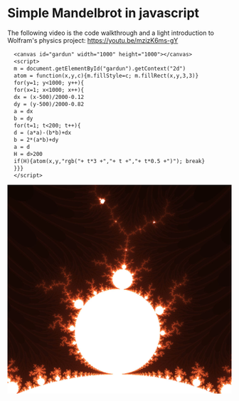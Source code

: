# Simple Mandelbrot in javascript

The following video is the code walkthrough and a light introduction to Wolfram's physics project: https://youtu.be/mzizK6ms-gY


```
  <canvas id="gardun" width="1000" height="1000"></canvas>
  <script>
  m = document.getElementById("gardun").getContext("2d")
  atom = function(x,y,c){m.fillStyle=c; m.fillRect(x,y,3,3)}
  for(y=1; y<1000; y++){
  for(x=1; x<1000; x++){
  dx = (x-500)/2000-0.12
  dy = (y-500)/2000-0.82
  a = dx
  b = dy
  for(t=1; t<200; t++){
  d = (a*a)-(b*b)+dx
  b = 2*(a*b)+dy
  a = d
  H = d>200
  if(H){atom(x,y,"rgb("+ t*3 +","+ t +","+ t*0.5 +")"); break}
  }}}
  </script>
```

![](mendlbort.JPG)
